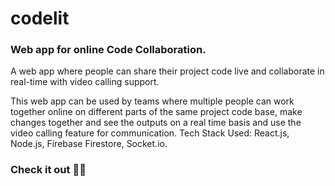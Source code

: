<h1>codelit</h1>
<h3>Web app for online Code Collaboration.</h3>
<p>A web app where people can share their project code live and collaborate in real-time with video calling support.</p>
<p>This web app can be used by teams where multiple people can work together online on different parts of the same project code base, make changes together and see the outputs on a real time basis and use the video calling feature for communication.
Tech Stack Used: React.js, Node.js, Firebase Firestore, Socket.io.</p>

<h3> Check it out 🎉😋 </h3>
<a href="https://code-lit.netlify.app/" target="_blank"></a>
